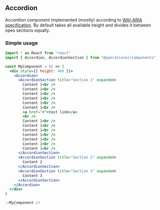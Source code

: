 ## Accordion

Accordion component implemented (mostly) according to [WAI-ARIA specification](https://www.w3.org/TR/wai-aria-practices/examples/accordion/accordion.html). By default takes all available height and divides it between opes sections equally.

### Simple usage

```jsx
import * as React from "react"
import { Accordion, AccordionSection } from "@operational/components"

const MyComponent = () => (
  <div style={{ height: 400 }}>
    <Accordion>
      <AccordionSection title="Section 1" expanded>
        Content 1<br />
        Content 1<br />
        Content 1<br />
        Content 1<br />
        Content 1<br />
        Content 1<br />
        <a href="#">test link</a>
        <br />
        Content 1<br />
        Content 1<br />
        Content 1<br />
        Content 1<br />
        Content 1<br />
        Content 1<br />
        Content 1<br />
      </AccordionSection>
      <AccordionSection title="Section 2" expanded>
        Content 2
      </AccordionSection>
      <AccordionSection title="Section 3" expanded>
        Content 3
      </AccordionSection>
    </Accordion>
  </div>
)

;<MyComponent />
```
